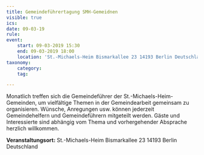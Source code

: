 ```yaml
---
title: Gemeindeführertagung SMH-Gemeidnen
visible: true
ics: 
date: 09-03-19
rule: 
event:
	start: 09-03-2019 15:30
	end: 09-03-2019 18:00
	location: 'St.-Michaels-Heim Bismarkallee 23 14193 Berlin Deutschland'
taxonomy:
	category: 
	tag: 

---
```

Monatlich treffen sich die Gemeindeführer der St.-Michaels-Heim-Gemeinden, um vielfältige Themen in der Gemeindearbeit gemeinsam zu organisieren. Wünsche, Anregungen usw. können jederzeit Gemeindehelfern und Gemeindeführern mitgeteilt werden. Gäste und Interessierte sind abhängig vom Thema und vorhergehender Absprache herzlich willkommen.


**Veranstaltungsort:** St.-Michaels-Heim
Bismarkallee 23
14193 Berlin
Deutschland

